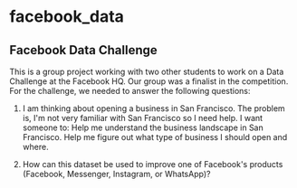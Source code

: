 # facebook_data
## Facebook Data Challenge

This is a group project working with two other students to work on a Data Challenge at the Facebook HQ. Our group was a finalist in the competition. For the challenge, we needed to answer the following questions:

1. I am thinking about opening a business in San Francisco. The problem is, I'm not very familiar with San Francisco so I need help. I want someone to:
  Help me understand the business landscape in San Francisco.
  Help me figure out what type of business I should open and where.
  
2. How can this dataset be used to improve one of Facebook's products (Facebook, Messenger, Instagram, or WhatsApp)?
